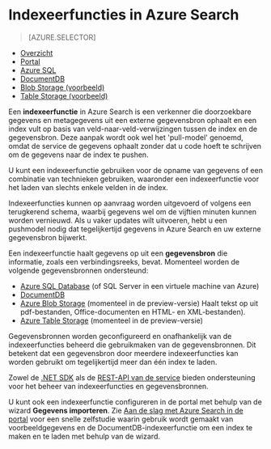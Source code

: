 <properties
    pageTitle="Indexeerfuncties in Azure Search | Microsoft Azure | Gehoste service voor zoeken in de cloud"
    description="Azure SQL database, DocumentDB of Azure-opslag verkennen om doorzoekbare gegevens op te halen en een Azure Search-index te vullen."
    services="search"
    documentationCenter=""
    authors="HeidiSteen"
    manager="mblythe"
    editor=""
    tags="azure-portal"/>

<tags
    ms.service="search"
    ms.devlang="na"
    ms.workload="search"
    ms.topic="get-started-article"
    ms.tgt_pltfrm="na"
    ms.date="04/14/2016"
    ms.author="heidist"/>

# Indexeerfuncties in Azure Search
> [AZURE.SELECTOR]
- [Overzicht](search-indexer-overview.md)
- [Portal](search-import-data-portal.md)
- [Azure SQL](search-howto-connecting-azure-sql-database-to-azure-search-using-indexers-2015-02-28.md)
- [DocumentDB](../documentdb/documentdb-search-indexer.md)
- [Blob Storage (voorbeeld)](search-howto-indexing-azure-blob-storage.md)
- [Table Storage (voorbeeld)](search-howto-indexing-azure-tables.md)

Een **indexeerfunctie** in Azure Search is een verkenner die doorzoekbare gegevens en metagegevens uit een externe gegevensbron ophaalt en een index vult op basis van veld-naar-veld-verwijzingen tussen de index en de gegevensbron. Deze aanpak wordt ook wel het 'pull-model' genoemd, omdat de service de gegevens ophaalt zonder dat u code hoeft te schrijven om de gegevens naar de index te pushen.

U kunt een indexeerfunctie gebruiken voor de opname van gegevens of een combinatie van technieken gebruiken, waaronder een indexeerfunctie voor het laden van slechts enkele velden in de index.

Indexeerfuncties kunnen op aanvraag worden uitgevoerd of volgens een terugkerend schema, waarbij gegevens wel om de vijftien minuten kunnen worden vernieuwd. Als u vaker updates wilt uitvoeren, hebt u een pushmodel nodig dat tegelijkertijd gegevens in Azure Search en uw externe gegevensbron bijwerkt.

Een indexeerfunctie haalt gegevens op uit een **gegevensbron** die informatie, zoals een verbindingsreeks, bevat. Momenteel worden de volgende gegevensbronnen ondersteund:

- [Azure SQL Database](search-howto-connecting-azure-sql-database-to-azure-search-using-indexers-2015-02-28.md) (of SQL Server in een virtuele machine van Azure)
- [DocumentDB](../documentdb/documentdb-search-indexer.md)
- [Azure Blob Storage](search-howto-indexing-azure-blob-storage.md) (momenteel in de preview-versie) Haalt tekst op uit pdf-bestanden, Office-documenten en HTML- en XML-bestanden).
- [Azure Table Storage](search-howto-indexing-azure-tables.md) (momenteel in de preview-versie)

Gegevensbronnen worden geconfigureerd en onafhankelijk van de indexeerfuncties beheerd die gebruikmaken van de gegevensbronnen. Dit betekent dat een gegevensbron door meerdere indexeerfuncties kan worden gebruikt om tegelijkertijd meer dan één index te laden. 

Zowel de [.NET SDK](https://msdn.microsoft.com/library/azure/microsoft.azure.search.iindexersoperations.aspx) als de [REST-API van de service](https://msdn.microsoft.com/library/azure/dn946891.aspx) bieden ondersteuning voor het beheer van indexeerfuncties en gegevensbronnen. 

U kunt ook een indexeerfunctie configureren in de portal met behulp van de wizard **Gegevens importeren**. Zie [Aan de slag met Azure Search in de portal](search-get-started-portal) voor een snelle zelfstudie waarin gebruik wordt gemaakt van voorbeeldgegevens en de DocumentDB-indexeerfunctie om een index te maken en te laden met behulp van de wizard.






<!--HONumber=Jun16_HO2-->


